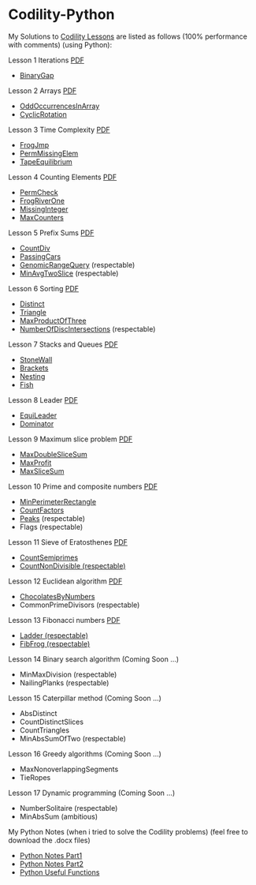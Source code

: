 # Codility-Python

My Solutions to [Codility Lessons](https://app.codility.com/programmers/lessons/1-iterations/)
are listed as follows (100% performance with comments) (using Python):

Lesson 1 Iterations [PDF](https://github.com/Mickey0521/Codility-Python/blob/master/1-Iterations_cckao.pdf)
- [BinaryGap](https://github.com/Mickey0521/Codility-Python/blob/master/BinaryGap.py)

Lesson 2 Arrays [PDF](https://github.com/Mickey0521/Codility-Python/blob/master/2-Arrays_cckao.pdf)
- [OddOccurrencesInArray](https://github.com/Mickey0521/Codility-Python/blob/master/OddOccurrencesInArray.py)
- [CyclicRotation](https://github.com/Mickey0521/Codility-Python/blob/master/CyclicRotation.py)

Lesson 3 Time Complexity [PDF](https://github.com/Mickey0521/Codility-Python/blob/master/3-TimeComplexity_cckao.pdf)
- [FrogJmp](https://github.com/Mickey0521/Codility-Python/blob/master/FrogJmp.py)
- [PermMissingElem](https://github.com/Mickey0521/Codility-Python/blob/master/PermMissingElem.py)
- [TapeEquilibrium](https://github.com/Mickey0521/Codility-Python/blob/master/TapeEquilibrium.py)

Lesson 4 Counting Elements [PDF](https://github.com/Mickey0521/Codility-Python/blob/master/4-CountingElements_cckao.pdf)
- [PermCheck](https://github.com/Mickey0521/Codility-Python/blob/master/PermCheck.py)
- [FrogRiverOne](https://github.com/Mickey0521/Codility-Python/blob/master/FrogRiverOne.py)
- [MissingInteger](https://github.com/Mickey0521/Codility-Python/blob/master/MissingInteger.py)
- [MaxCounters](https://github.com/Mickey0521/Codility-Python/blob/master/MaxCounters_v3.py)

Lesson 5 Prefix Sums [PDF](https://github.com/Mickey0521/Codility-Python/blob/master/5-PrefixSums_cckao.pdf)
- [CountDiv](https://github.com/Mickey0521/Codility-Python/blob/master/CountDiv_v2.py)
- [PassingCars](https://github.com/Mickey0521/Codility-Python/blob/master/PassingCars.py)
- [GenomicRangeQuery](https://github.com/Mickey0521/Codility-Python/blob/master/GenomicRangeQuery_v2.py) (respectable)
- [MinAvgTwoSlice](https://github.com/Mickey0521/Codility-Python/blob/master/MinAvgTwoSlice_v2.py) (respectable)

Lesson 6 Sorting [PDF](https://github.com/Mickey0521/Codility-Python/blob/master/6-Sorting_cckao.pdf)
- [Distinct](https://github.com/Mickey0521/Codility-Python/blob/master/Distinct.py)
- [Triangle](https://github.com/Mickey0521/Codility-Python/blob/master/Triangle.py)
- [MaxProductOfThree](https://github.com/Mickey0521/Codility-Python/blob/master/MaxProductOfThree.py)
- [NumberOfDiscIntersections](https://github.com/Mickey0521/Codility-Python/blob/master/NumberOfDiscIntersections_v2.py) (respectable)

Lesson 7 Stacks and Queues [PDF](https://github.com/Mickey0521/Codility-Python/blob/master/7-Stacks_cckao.pdf)
- [StoneWall](https://github.com/Mickey0521/Codility-Python/blob/master/StoneWall.py)
- [Brackets](https://github.com/Mickey0521/Codility-Python/blob/master/Brackets_v2.py)
- [Nesting](https://github.com/Mickey0521/Codility-Python/blob/master/Nesting.py)
- [Fish](https://github.com/Mickey0521/Codility-Python/blob/master/Fish.py)

Lesson 8 Leader [PDF](https://github.com/Mickey0521/Codility-Python/blob/master/8-Leader_cckao.pdf)
- [EquiLeader](https://github.com/Mickey0521/Codility-Python/blob/master/EquiLeader.py)
- [Dominator](https://github.com/Mickey0521/Codility-Python/blob/master/Dominator.py)

Lesson 9 Maximum slice problem [PDF](https://github.com/Mickey0521/Codility-Python/blob/master/9-MaxSlice_cckao.pdf)
- [MaxDoubleSliceSum](https://github.com/Mickey0521/Codility-Python/blob/master/MaxDoubleSliceSum.py)
- [MaxProfit](https://github.com/Mickey0521/Codility-Python/blob/master/MaxProfit.py)
- [MaxSliceSum](https://github.com/Mickey0521/Codility-Python/blob/master/MaxSliceSum.py)

Lesson 10 Prime and composite numbers [PDF](https://github.com/Mickey0521/Codility-Python/blob/master/10-PrimeNumbers_cckao.pdf)
- [MinPerimeterRectangle](https://github.com/Mickey0521/Codility-Python/blob/master/MinPerimeterRectangle.py)
- [CountFactors](https://github.com/Mickey0521/Codility-Python/blob/master/CountFactors.py)
- [Peaks](https://github.com/Mickey0521/Codility-Python/blob/master/Peaks.py) (respectable)
- Flags (respectable)

Lesson 11 Sieve of Eratosthenes [PDF](https://github.com/Mickey0521/Codility-Python/blob/master/11-Sieve_cckao.pdf)
- [CountSemiprimes](https://github.com/Mickey0521/Codility-Python/blob/master/CountSemiprimes_high_performance.py)
- [CountNonDivisible (respectable)](https://github.com/Mickey0521/Codility-Python/blob/master/CountNonDivisible.py)

Lesson 12 Euclidean algorithm [PDF](https://github.com/Mickey0521/Codility-Python/blob/master/12-Gcd_cckao.pdf)
- [ChocolatesByNumbers](https://github.com/Mickey0521/Codility-Python/blob/master/ChocolatesByNumbers_high_performance.py)
- CommonPrimeDivisors (respectable)

Lesson 13 Fibonacci numbers [PDF](https://github.com/Mickey0521/Codility-Python/blob/master/13-Fibonacci_cckao.pdf)
- [Ladder (respectable)](https://github.com/Mickey0521/Codility-Python/blob/master/Ladder_high_performance.py)
- [FibFrog (respectable)](https://github.com/Mickey0521/Codility-Python/blob/master/FibFrog_performance_50.py)

Lesson 14 Binary search algorithm (Coming Soon ...)
- MinMaxDivision (respectable)
- NailingPlanks (respectable)

Lesson 15 Caterpillar method (Coming Soon ...)
- AbsDistinct
- CountDistinctSlices
- CountTriangles
- MinAbsSumOfTwo (respectable)

Lesson 16 Greedy algorithms (Coming Soon ...)
- MaxNonoverlappingSegments
- TieRopes

Lesson 17 Dynamic programming (Coming Soon ...)
- NumberSolitaire (respectable)
- MinAbsSum (ambitious)

My Python Notes (when i tried to solve the Codility problems) (feel free to download the .docx files)
- [Python Notes Part1](https://github.com/Mickey0521/Codility-Python/blob/master/Python_Notes_Part1.docx)
- [Python Notes Part2](https://github.com/Mickey0521/Codility-Python/blob/master/Python_Notes_part2.docx)
- [Python Useful Functions](https://github.com/Mickey0521/Codility-Python/blob/master/Python_Useful_Functions.docx)
